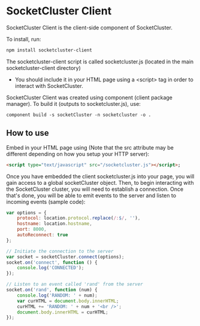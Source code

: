 SocketCluster Client
======

SocketCluster Client is the client-side component of SocketCluster.

To install, run:

```bash
npm install socketcluster-client
```

The socketcluster-client script is called socketcluster.js (located in the main socketcluster-client directory) 
- You should include it in your HTML page using a &lt;script&gt; tag in order to interact with SocketCluster.

SocketCluster Client was created using component (client package manager).
To build it (outputs to socketcluster.js), use:

```
component build -s socketCluster -n socketcluster -o .
```

## How to use

Embed in your HTML page using (Note that the src attribute may be different depending on how you setup your HTTP server):

```html
<script type="text/javascript" src="/socketcluster.js"></script>;
```

Once you have embedded the client socketcluster.js into your page, you will gain access to a global socketCluster object.
Then, to begin interacting with the SocketCluster cluster, you will need to establish a connection.
Once that's done, you will be able to emit events to the server and listen to incoming events (sample code):

```js
var options = {
	protocol: location.protocol.replace(/:$/, ''),
	hostname: location.hostname,
	port: 8000,
	autoReconnect: true
};

// Initiate the connection to the server
var socket = socketCluster.connect(options);
socket.on('connect', function () {
	console.log('CONNECTED');
});

// Listen to an event called 'rand' from the server
socket.on('rand', function (num) {
	console.log('RANDOM: ' + num);
	var curHTML = document.body.innerHTML;
	curHTML += 'RANDOM: ' + num + '<br />';
	document.body.innerHTML = curHTML;
});
```